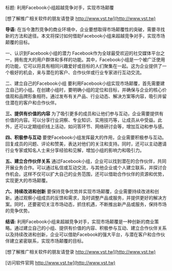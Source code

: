 标题: 利用Facebook小组超越竞争对手，实现市场颠覆

[想了解推广相关软件的朋友请登录 http://www.vst.tw](http://www.vst.tw)

**导语:**
在当今激烈竞争的商业环境中，企业要想取得市场颠覆性的突破，需要寻找新的方法和途径。本文将探讨如何借助Facebook小组来超越竞争对手，实现市场颠覆的目标。

一、认识到Facebook小组的潜力
Facebook作为全球最受欢迎的社交媒体平台之一，拥有庞大的用户群体和多样的功能。其中，Facebook小组是一个被广泛使用的功能，它可以将具有相同兴趣爱好或目标的人们聚集在一起。这为企业提供了一个极好的机会，来与潜在的客户、合作伙伴或行业专家进行互动交流。

二、建立自己的Facebook小组
要利用Facebook小组实现市场颠覆，首先需要建立自己的小组。在创建小组时，要明确小组的定位和目标，并确保与企业的核心价值观和品牌形象相符。通过发布有关产品、行业动态、解决方案等内容，吸引并留住潜在的客户和合作伙伴。

**三、提供有价值的内容**
为了吸引更多的成员和让他们参与互动，企业需要提供有价值的内容。可以分享行业洞察、专业知识、实用技巧等，让成员从中受益。此外，还可以定期组织线上活动，如问答环节、网络研讨会等，增加互动和参与感。

**四、积极参与互动**
要使Facebook小组发挥最大的作用，企业需要积极参与互动。回复成员的问题、评论和赞美，表达对他们的关注和支持。同时，还可以主动邀请行业专家或知名人士来分享经验和见解，增加小组的影响力和吸引力。

**五、建立合作伙伴关系**
通过Facebook小组，企业可以找到潜在的合作伙伴，共同开展业务合作。可以通过私信或互动交流，与其他企业或个人建立联系，并探讨合作机会。这样不仅可以扩大自己的业务范围，还可以借助合作伙伴的资源和优势，实现更大的市场颠覆。

**六、持续改进和创新**
要保持竞争优势并实现市场颠覆，企业需要持续改进和创新。通过观察小组成员的反馈和需求，及时调整产品或服务，并提供更好的解决方案。同时，还要密切关注市场动态，抓住机遇，不断推出新产品或服务，保持市场的竞争优势。

**结语:**
利用Facebook小组来超越竞争对手，实现市场颠覆是一种创新的商业策略。通过建立自己的小组、提供有价值的内容、积极参与互动、建立合作伙伴关系以及持续改进和创新，企业可以借助Facebook的强大平台，与潜在客户和合作伙伴建立紧密联系，实现市场颠覆的目标。

[想了解推广相关软件的朋友请登录 http://www.vst.tw](http://www.vst.tw)


[访问软件官网 http://www.vst.tw](http://www.vst.tw)
